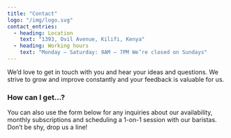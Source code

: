 ```yaml
---
title: "Contact"
logo: "/img/logo.svg"
contact_entries:
  - heading: Location
    text: "1393, Ovil Avenue, Kilifi, Kenya"
  - heading: Working hours
    text: "Monday – Saturday: 9AM – 7PM We’re closed on Sundays"
---
```


We’d love to get in touch with you and hear your ideas and
questions. We strive to grow and improve constantly and your feedback
is valuable for us.

<h3 class="f4 b lh-title mb2">How can I get…?</h3>

You can also use the form below for any inquiries about our
availability, monthly subscriptions and scheduling a 1-on-1 session
with our baristas. Don’t be shy, drop us a line!

